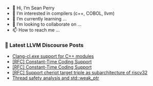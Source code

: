 - 👋 Hi, I’m Sean Perry
- 👀 I’m interested in compilers (c++, COBOL, llvm)
- 🌱 I’m currently learning ...
- 💞️ I’m looking to collaborate on ...
- 📫 How to reach me ...

<!---
s66perry/s66perry is a ✨ special ✨ repository because its `README.md` (this file) appears on your GitHub profile.
You can click the Preview link to take a look at your changes.
--->
### 📕 Latest LLVM Discourse Posts

<!-- DISCOURSE-LLVM:START -->
- [Clang-cl.exe support for C++ modules](https://discourse.llvm.org/t/clang-cl-exe-support-for-c-modules/72257?page=4#post_66)
- [[RFC] Constant-Time Coding Support](https://discourse.llvm.org/t/rfc-constant-time-coding-support/87781?page=2#post_26)
- [[RFC] Constant-Time Coding Support](https://discourse.llvm.org/t/rfc-constant-time-coding-support/87781?page=2#post_25)
- [[RFC] Support cheriot target triple as subarchitecture of riscv32](https://discourse.llvm.org/t/rfc-support-cheriot-target-triple-as-subarchitecture-of-riscv32/87883#post_10)
- [Thread safety analysis and std::weak_ptr](https://discourse.llvm.org/t/thread-safety-analysis-and-std-weak-ptr/87864#post_6)
<!-- DISCOURSE-LLVM:END -->
